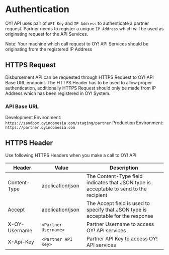 # Authentication

OY! API uses pair of `API Key` and `IP Address` to authenticate a partner request. Partner needs to register a unique `IP Address` which will be used as originating request for the API Services.

<aside class="warning">
Note: Your machine which call request to OY! API Services should be originating from the registered IP Address
</aside>

## HTTPS Request

Disbursement API can be requested through HTTPS Request to OY! API Base URL endpoint. The HTTPS Header has to be used to allow proper authentication, additionally HTTPS Request should only be made from IP Address which has been registered in OY! System.

### API Base URL

Development Environment: `https://sandbox.oyindonesia.com/staging/partner`
Production Environment: `https://partner.oyindonesia.com`

## HTTPS Header

Use following HTTPS Headers when you make a call to OY! API

Header | Value | Description
--------- | --------- | -----------
Content-Type | application/json | The Content-Type field indicates that JSON type is acceptable to send to the recipient
Accept | application/json | The Accept field is used to specify that JSON type is acceptable for the response
X-OY-Username | `<Partner Username>` | Partner Username to access OY! API services
X-Api-Key | `<Partner API Key>` | Partner API Key to access OY! API services
